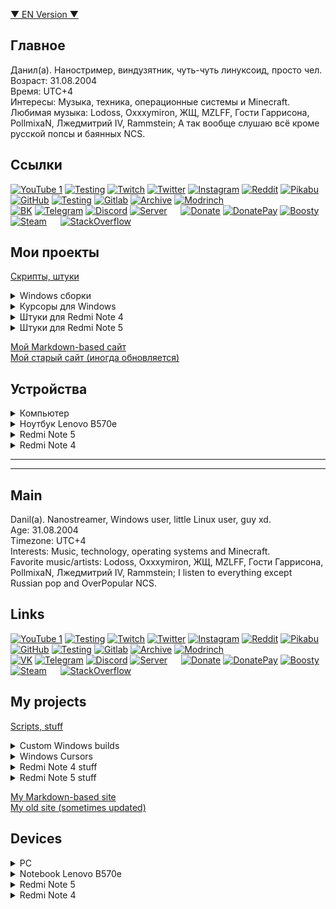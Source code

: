 <!-- https://www.rapidtables.com/convert/color/rgb-to-hex.html -->
<!-- http://shpargalkablog.ru/2016/02/space-html.html -->

[▼ EN Version ▼](#main)  

## Главное
Данил(а). Наностример, виндузятник, чуть-чуть линуксоид, просто чел.  
Возраст: 31.08.2004  
Время: UTC+4  
Интересы: Музыка, техника, операционные системы и Minecraft.  
Любимая музыка: Lodoss, Oxxxymiron, ЖЩ, MZLFF, Гости Гаррисона, PollmixaN, Лжедмитрий IV, Rammstein; А так вообще слушаю всё кроме русской попсы и баянных NCS.

## Ссылки
[![YouTube 1](https://img.shields.io/badge/YouTube%201-F61C0D?style=plastic&link=https://www.youtube.com/@dsys1100)](https://www.youtube.com/@dsys1100)
[![Testing](https://img.shields.io/badge/Testing-F61C0D?style=plastic&link=https://www.youtube.com/@dsys1100_testing)](https://www.youtube.com/@dsys1100_testing)
[![Twitch](https://img.shields.io/badge/Twitch-6441A4?style=plastic&link=https://www.twitch.tv/dsys1100)](https://www.twitch.tv/dsys1100)
[![Twitter](https://img.shields.io/badge/Twitter-1D9BF0?style=plastic&link=https://twitter.com/dsys1100)](https://twitter.com/dsys1100)
[![Instagram](https://img.shields.io/badge/Instagram-FBBB65?style=plastic&link=https://instagram.com/username_dsys1100)](https://instagram.com/username_dsys1100)
[![Reddit](https://img.shields.io/badge/Reddit-FF460B?style=plastic&link=https://www.reddit.com/user/dsys1100)](https://www.reddit.com/user/dsys1100)
[![Pikabu](https://img.shields.io/badge/Pikabu-F2944C?style=plastic&link=https://pikabu.ru/@dsys1100)](https://pikabu.ru/@dsys1100)
[![GitHub](https://img.shields.io/badge/GitHub-black?style=plastic&link=https://github.com/dsys1100)](https://github.com/dsys1100)
[![Testing](https://img.shields.io/badge/Testing-black?style=plastic&link=https://github.com/dsys1100testing)](https://github.com/dsys1100testing)
[![Gitlab](https://img.shields.io/badge/Gitlab-E3442B?style=plastic&link=https://gitlab.com/dsys1100)](https://gitlab.com/dsys1100)
[![Archive](https://img.shields.io/badge/Archive-222222?style=plastic&link=https://archive.org/details/@dsys1100)](https://archive.org/details/@dsys1100)
[![Modrinch](https://img.shields.io/badge/Modrinch-00AE63?style=plastic&link=https://modrinth.com/user/dsys1100)](https://modrinth.com/user/dsys1100)  
[![BK](https://img.shields.io/badge/BK-0077FF?style=plastic&link=https://vk.com/dsys1100)](https://vk.com/dsys1100)
[![Telegram](https://img.shields.io/badge/Telegram-2399D6?style=plastic&link=https://t.me/dsys1100)](https://t.me/dsys1100)
[![Discord](https://img.shields.io/badge/Discord-5865F2?style=plastic&link=https://discord.com/users/690945624740462613)](https://discord.com/users/690945624740462613)
[![Server](https://img.shields.io/badge/Server-5865F2?style=plastic&link=https://discord.gg/DbFpfdvEcG)](https://discord.gg/DbFpfdvEcG)   
[![Donate](https://img.shields.io/badge/Donate-F58D07?style=plastic&link=https://donationalerts.com/r/dsys1100)](https://donationalerts.com/r/dsys1100)
[![DonatePay](https://img.shields.io/badge/DonatePay-4BBE60?style=plastic&link=https://new.donatepay.ru/@dsys1100)](https://new.donatepay.ru/@dsys1100)
[![Boosty](https://img.shields.io/badge/Boosty-EF7731?style=plastic&link=https://boosty.to/dsys1100/)](https://boosty.to/dsys1100/)
[![Steam](https://img.shields.io/badge/Steam-0E1C31?style=plastic&link=https://steamcommunity.com/id/dsys1100/)](https://steamcommunity.com/id/dsys1100/)   
[![StackOverflow](https://img.shields.io/badge/StackOverflow-E8701E?style=plastic&link=https://stackoverflow.com/users/24115252/)](https://stackoverflow.com/users/24115252/)

## Мои проекты
[Скрипты, штуки](https://github.com/dsys1100/stuff)

<details><summary>Windows сборки</summary>
  
   Большинство сборок комплектуются сборкой WinPE.  
   [Minimal PE8 x64](https://mega.nz/folder/sGZ3iSoI#pU2s3sWqjIKJ4tcLP9umCg) /RU  
   [Minimal PE10 x64 19041.572](https://mega.nz/folder/IGA1xAaJ#A9TXDs919Dc-7YH3EbH-gA) /RU / Заброшено  
   [W11 25398.1 Pro **Reconstructed** Lite](https://mega.nz/folder/JHBECKxK#jYdpBmhveW3t3XzRKvydLA) /EN  
   [w11.22k2652+22635.2915_w10ltsc21.3803 MD](https://mega.nz/folder/FLYElJKY#Yrma6UzW9Iw89Wroj3VtUQ) /EN  
   [W8.1x64 EmbIndPro U23 Lite](https://mega.nz/folder/tDgmwB7T#m1sUrcKpOvaxwwEbeDHAaw) /RU  
   Старые:  
   [21390.2025 Lite](https://mega.nz/folder/JeAF2KCb#ABqTo-YeCQ9CwpiywfPo2w) /EN  
   [W11 Pro 21996 Lite](https://mega.nz/folder/ULZRXbQY#Vq_OIUUUBbruX4xJePqLoA) /EN  
   [W8.0x64 Pro 9200 MD](https://mega.nz/folder/lX5XXTBI#jgTIU1yXsoC_jN81Xkr3xg) /RU  
   Старее - не востребованы.
</details>

<details><summary>Курсоры для Windows</summary>

   [Инверсивный курсор - точка с прозрачным центром](https://mega.nz/folder/4Wo2AYwa#s06QNNjdczf9ZUFNhotMFw)
</details>

<details><summary>Штуки для Redmi Note 4</summary>

   [Баг в шторке (иконки дока снизу)](https://disk.yandex.ru/i/vqVfpyv3qu4XjQ)  
   [Список без бага, Android 12](https://4pda.to/forum/index.php?act=findpost&pid=115649997&anchor=Spoil-115649997-2)  
   [Мой репак MIUI12.5_A10_el13_port](https://mega.nz/folder/FHIh3AoT#Gx7hUabXruD8UD_-z-f73A)  
   [Мой репак Vsmart OS 4, a11](https://mega.nz/folder/oapFHCyb#rCAt6FYycC9xS5o8gkcZ_w)  
   [Google logo + dark bootanimation](https://mega.nz/folder/hSQWzbSa#YrDWHYqQe1Ibz7oaS_2Sng)  
   [Мой репак Pixel Experience Plus, a12.1](https://mega.nz/folder/FPwk2K6J#9GfVyy5cULZKU0ZyHMhReQ)
</details>

<details><summary>Штуки для Redmi Note 5</summary>

   [Google logo + dark bootanimation](https://mega.nz/folder/9fJi2bwZ#Lltxp9SBsIfbpb1QVqVgOA)  
   [Мой репак Pixel Experience Plus, a12.1](https://mega.nz/folder/wDQxXSQS#N01IXGw4jtWdH6PEjrD2gA)
</details>

[Мой Markdown-based сайт](https://dsys1100.github.io/index.html)  
[Мой старый сайт (иногда обновляется)](https://dsys1100.github.io/oldsite/index.html)
## Устройства
<details><summary>Компьютер</summary>

   AeroCool ECO-450W  
   Gigabyte H410M H V3  
   Intel Core i3-10100F BOX  
   MSI NVIDIA GeForce GTX 1050 Ti  
   KingSpec 16GB DDR4 3200 MHz  
   SSD 2.5" KingSpec 256GB  
   SSD 2.5" Samsung 2TB  
   PowerCase Alisio Micro X4B  
</details>

<details><summary>Ноутбук Lenovo B570e</summary>

   Intel Core i3-2350M  
   Intel HD Graphics 3000  
   Nanya 4GB DDR3 1333MHz  
   Samsung 2GB DDR3L 1600MHz  
   SSD 2.5" Apacer 256GB  
   HDD 2.5" WD 1TB  
</details>

<details><summary>Redmi Note 5</summary>

   4/64,  
  Pixel Experience 12.1, my repack  
</details>

<details><summary>Redmi Note 4</summary>

   3/32, Snapdragon  
  PostmarketOS, KDE-Desktop  
  Pixel Experience 12.1, my repack  
  MIUI12.5a10_el13_dsys1100repack  
</details>

-----
-----


## Main
Danil(a). Nanostreamer, Windows user, little Linux user, guy xd.  
Age: 31.08.2004  
Timezone: UTC+4  
Interests: Music, technology, operating systems and Minecraft.  
Favorite music/artists: Lodoss, Oxxxymiron, ЖЩ, MZLFF, Гости Гаррисона, PollmixaN, Лжедмитрий IV, Rammstein; I listen to everything except Russian pop and OverPopular NCS.  


## Links
[![YouTube 1](https://img.shields.io/badge/YouTube%201-F61C0D?style=plastic&link=https://www.youtube.com/@dsys1100)](https://www.youtube.com/@dsys1100)
[![Testing](https://img.shields.io/badge/Testing-F61C0D?style=plastic&link=https://www.youtube.com/@dsys1100_testing)](https://www.youtube.com/@dsys1100_testing)
[![Twitch](https://img.shields.io/badge/Twitch-6441A4?style=plastic&link=https://www.twitch.tv/dsys1100)](https://www.twitch.tv/dsys1100)
[![Twitter](https://img.shields.io/badge/Twitter-1D9BF0?style=plastic&link=https://twitter.com/dsys1100)](https://twitter.com/dsys1100)
[![Instagram](https://img.shields.io/badge/Instagram-FBBB65?style=plastic&link=https://instagram.com/username_dsys1100)](https://instagram.com/username_dsys1100)
[![Reddit](https://img.shields.io/badge/Reddit-FF460B?style=plastic&link=https://www.reddit.com/user/dsys1100)](https://www.reddit.com/user/dsys1100)
[![Pikabu](https://img.shields.io/badge/Pikabu-F2944C?style=plastic&link=https://pikabu.ru/@dsys1100)](https://pikabu.ru/@dsys1100)
[![GitHub](https://img.shields.io/badge/GitHub-black?style=plastic&link=https://github.com/dsys1100)](https://github.com/dsys1100)
[![Testing](https://img.shields.io/badge/Testing-black?style=plastic&link=https://github.com/dsys1100testing)](https://github.com/dsys1100testing)
[![Gitlab](https://img.shields.io/badge/Gitlab-E3442B?style=plastic&link=https://gitlab.com/dsys1100)](https://gitlab.com/dsys1100)
[![Archive](https://img.shields.io/badge/Archive-222222?style=plastic&link=https://archive.org/details/@dsys1100)](https://archive.org/details/@dsys1100)
[![Modrinch](https://img.shields.io/badge/Modrinch-00AE63?style=plastic&link=https://modrinth.com/user/dsys1100)](https://modrinth.com/user/dsys1100)  
[![VK](https://img.shields.io/badge/VK-0077FF?style=plastic&link=https://vk.com/dsys1100)](https://vk.com/dsys1100)
[![Telegram](https://img.shields.io/badge/Telegram-2399D6?style=plastic&link=https://t.me/dsys1100)](https://t.me/dsys1100)
[![Discord](https://img.shields.io/badge/Discord-5865F2?style=plastic&link=https://discord.com/users/690945624740462613)](https://discord.com/users/690945624740462613)
[![Server](https://img.shields.io/badge/Server-5865F2?style=plastic&link=https://discord.gg/DbFpfdvEcG)](https://discord.gg/DbFpfdvEcG)   
[![Donate](https://img.shields.io/badge/Donate-F58D07?style=plastic&link=https://donationalerts.com/r/dsys1100)](https://donationalerts.com/r/dsys1100)
[![DonatePay](https://img.shields.io/badge/DonatePay-4BBE60?style=plastic&link=https://new.donatepay.ru/@dsys1100)](https://new.donatepay.ru/@dsys1100)
[![Boosty](https://img.shields.io/badge/Boosty-EF7731?style=plastic&link=https://boosty.to/dsys1100/)](https://boosty.to/dsys1100/)
[![Steam](https://img.shields.io/badge/Steam-0E1C31?style=plastic&link=https://steamcommunity.com/id/dsys1100/)](https://steamcommunity.com/id/dsys1100/)   
[![StackOverflow](https://img.shields.io/badge/StackOverflow-E8701E?style=plastic&link=https://stackoverflow.com/users/24115252/)](https://stackoverflow.com/users/24115252/)

## My projects
[Scripts, stuff](https://github.com/dsys1100/stuff)

<details><summary>Custom Windows builds</summary>
  
   Most builds come with Custom Rus WinPE.  
   (I can't find minimal WinPEs in English that weigh less than 250mb)  
   [Minimal PE8 x64](https://mega.nz/folder/sGZ3iSoI#pU2s3sWqjIKJ4tcLP9umCg) /RU  
   [Minimal PE10 x64 19041.572](https://mega.nz/folder/IGA1xAaJ#A9TXDs919Dc-7YH3EbH-gA) /RU / Deprecated  
   [W11 25398.1 Pro **Reconstructed** Lite](https://mega.nz/folder/JHBECKxK#jYdpBmhveW3t3XzRKvydLA) /EN  
   [w11.22k2652+22635.2915_w10ltsc21.3803 MD](https://mega.nz/folder/FLYElJKY#Yrma6UzW9Iw89Wroj3VtUQ) /EN  
   [W8.1x64 EmbIndPro U23 Lite](https://mega.nz/folder/tDgmwB7T#m1sUrcKpOvaxwwEbeDHAaw) /RU  
   Old:  
   [21390.2025 Lite](https://mega.nz/folder/JeAF2KCb#ABqTo-YeCQ9CwpiywfPo2w) /EN  
   [W11 Pro 21996 Lite](https://mega.nz/folder/ULZRXbQY#Vq_OIUUUBbruX4xJePqLoA) /EN  
   [W8.0x64 Pro 9200 MD](https://mega.nz/folder/lX5XXTBI#jgTIU1yXsoC_jN81Xkr3xg) /RU  
   Older - unclaimed.
</details>

<details><summary>Windows Cursors</summary>

   [Inverted cursor - dot with transparent center](https://mega.nz/folder/4Wo2AYwa#s06QNNjdczf9ZUFNhotMFw)
</details>

<details><summary>Redmi Note 4 stuff</summary>

   [Bug in QS (Look at the icons below)](https://disk.yandex.ru/i/vqVfpyv3qu4XjQ)  
   [List without bug, Android 12](https://4pda.to/forum/index.php?act=findpost&pid=115649997&anchor=Spoil-115649997-2)  
   [My repack MIUI12.5_A10_el13_port](https://mega.nz/folder/FHIh3AoT#Gx7hUabXruD8UD_-z-f73A)  
   [My repack Vsmart OS 4, a11](https://mega.nz/folder/oapFHCyb#rCAt6FYycC9xS5o8gkcZ_w)  
   [Google logo + dark bootanimation](https://mega.nz/folder/hSQWzbSa#YrDWHYqQe1Ibz7oaS_2Sng)  
   [My repack Pixel Experience Plus, a12.1](https://mega.nz/folder/FPwk2K6J#9GfVyy5cULZKU0ZyHMhReQ)
</details>

<details><summary>Redmi Note 5 stuff</summary>

   [Google logo + dark bootanimation](https://mega.nz/folder/9fJi2bwZ#Lltxp9SBsIfbpb1QVqVgOA)  
   [My repack Pixel Experience Plus, a12.1](https://mega.nz/folder/wDQxXSQS#N01IXGw4jtWdH6PEjrD2gA)
</details>

[My Markdown-based site](https://dsys1100.github.io/index.html)  
[My old site (sometimes updated)](https://dsys1100.github.io/oldsite/index.html)

## Devices
<details><summary>PC</summary>

   AeroCool ECO-450W  
   Gigabyte H410M H V3  
   Intel Core i3-10100F BOX  
   MSI NVIDIA GeForce GTX 1050 Ti  
   KingSpec 16GB DDR4 3200 MHz  
   SSD 2.5" KingSpec 256GB  
   SSD 2.5" Samsung 2TB  
   PowerCase Alisio Micro X4B  
</details>

<details><summary>Notebook Lenovo B570e</summary>

   Intel Core i3-2350M  
   Intel HD Graphics 3000  
   Nanya 4GB DDR3 1333MHz  
   Samsung 2GB DDR3L 1600MHz  
   SSD 2.5" Apacer 256GB  
   HDD 2.5" WD 1TB  
</details>

<details><summary>Redmi Note 5</summary>

   4/64,  
  Pixel Experience 12.1, my repack  
</details>

<details><summary>Redmi Note 4</summary>

   3/32, Snapdragon  
  PostmarketOS, KDE-Desktop  
  Pixel Experience 12.1, my repack  
  MIUI12.5a10_el13_dsys1100repack  
</details>
